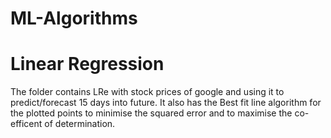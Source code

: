 # ML-Algorithms

# Linear Regression
The folder contains LRe with stock prices of google and using it to predict/forecast 15 days into future.
It also has the Best fit line algorithm for the plotted points to minimise the squared error and to maximise the co-efficent of determination. 

